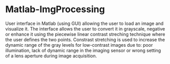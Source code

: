 # Matlab-ImgProcessing

User interface in Matlab (using GUI) allowing the user to load an image and visualize it.
The interface allows the user to convert it in grayscale, negative or enhance it 
using the piecewise linear contrast streching technique where the user defines the two points.
Constrast stretching is used to increase the dynamic range of the gray levels for low-contrast images due to:
poor illumination, lack of dynamic range in the imaging sensor or wrong setting of a lens aperture during image acquisition.
